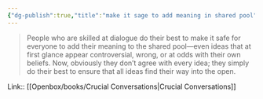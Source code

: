 ```yaml
---
{"dg-publish":true,"title":"make it sage to add meaning in shared pool","tags":["quotes"],"date":"2023-05-21T09:43:40+04:00","modified_at":"2023-07-11T17:19:30+03:00","alias":"make it sage to add meaning in shared pool","dg-path":"/quotes/202305210943.md","permalink":"/quotes/202305210943/","dgPassFrontmatter":true}
---
```



> People who are skilled at dialogue do their best to make it safe for everyone to add their meaning to the shared pool—even ideas that at first glance appear controversial, wrong, or at odds with their own beliefs. Now, obviously they don’t agree with every idea; they simply do their best to ensure that all ideas find their way into the open.

Link:: [[Openbox/books/Crucial Conversations\|Crucial Conversations]]
